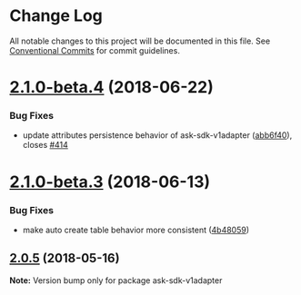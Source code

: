 # Change Log

All notable changes to this project will be documented in this file.
See [Conventional Commits](https://conventionalcommits.org) for commit guidelines.

<a name="2.1.0-beta.4"></a>
# [2.1.0-beta.4](https://github.com/alexa/alexa-skills-kit-sdk-for-nodejs/compare/v2.1.0-beta.3...v2.1.0-beta.4) (2018-06-22)


### Bug Fixes

* update attributes persistence behavior of ask-sdk-v1adapter ([abb6f40](https://github.com/alexa/alexa-skills-kit-sdk-for-nodejs/commit/abb6f40)), closes [#414](https://github.com/alexa/alexa-skills-kit-sdk-for-nodejs/issues/414)




<a name="2.1.0-beta.3"></a>
# [2.1.0-beta.3](https://github.com/alexa/alexa-skills-kit-sdk-for-nodejs/compare/v2.1.0-beta.1...v2.1.0-beta.3) (2018-06-13)


### Bug Fixes

* make auto create table behavior more consistent ([4b48059](https://github.com/alexa/alexa-skills-kit-sdk-for-nodejs/commit/4b48059))




<a name="2.0.5"></a>
## [2.0.5](https://github.com/alexa/alexa-skills-kit-sdk-for-nodejs/compare/v2.0.4...v2.0.5) (2018-05-16)




**Note:** Version bump only for package ask-sdk-v1adapter
